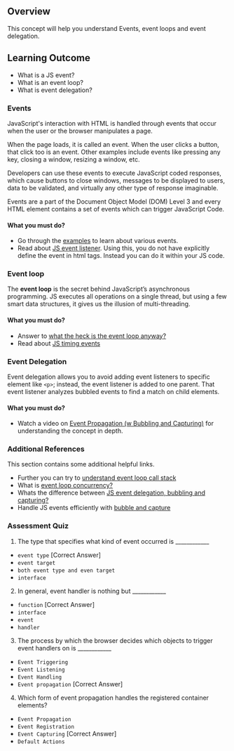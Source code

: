 

## Overview

This concept will help you understand Events, event loops and event delegation.

## Learning Outcome

- What is a JS event?
- What is an event loop?
- What is event delegation?


### Events
JavaScript's interaction with HTML is handled through events that occur when the user or the browser manipulates a page.

When the page loads, it is called an event. When the user clicks a button, that click too is an event. Other examples include events like pressing any key, closing a window, resizing a window, etc.

Developers can use these events to execute JavaScript coded responses, which cause buttons to close windows, messages to be displayed to users, data to be validated, and virtually any other type of response imaginable.

Events are a part of the Document Object Model (DOM) Level 3 and every HTML element contains a set of events which can trigger JavaScript Code.

#### What you must do?

- Go through the [examples](https://www.w3schools.com/js/js_events_examples.asp) to learn about various events.
- Read about [JS event listener](https://www.w3schools.com/js/js_htmldom_eventlistener.asp). Using this, you do not have explicitly define the event in html tags. Instead you can do it within your JS code.

### Event loop

The **event loop** is the secret behind JavaScript’s asynchronous programming. JS executes all operations on a single thread, but using a few smart data structures, it gives us the illusion of multi-threading.

#### What you must do?

- Answer to [what the heck is the event loop anyway?](https://www.youtube.com/watch?v=8aGhZQkoFbQ)
- Read about [JS timing events](https://www.w3schools.com/js/js_timing.asp)

### Event Delegation

Event delegation allows you to avoid adding event listeners to specific element like `<p>`; instead, the event listener is added to one parent. That event listener analyzes bubbled events to find a match on child elements.

#### What you must do?

- Watch a video on [Event Propagation (w Bubbling and Capturing)](https://www.youtube.com/watch?v=BtOrr7oTH_8) for understanding the concept in depth.


### Additional References

This section contains some additional helpful links.
- Further you can try to [understand event loop call stack](https://medium.com/@Rahulx1/understanding-event-loop-call-stack-event-job-queue-in-javascript-63dcd2c71ecd)
- What is [event loop concurrency?](https://www.applozic.com/blog/javascript%E2%80%8A-%E2%80%8Aevent-loop-concurrency/)
- Whats the difference between [JS event delegation, bubbling and capturing?](https://gomakethings.com/whats-the-difference-between-javascript-event-delegation-bubbling-and-capturing/)
- Handle JS events efficiently with [bubble and capture](https://dev.to/shimphillip/handing-javascript-events-efficiently-with-bubble-and-capture-4ha5)


### Assessment Quiz

1. The type that specifies what kind of event occurred is ____________

- `event type` [Correct Answer]
- `event target`
- `both event type and even target`  
- `interface`

2. In general, event handler is nothing but ____________
- `function`  [Correct Answer]
- `interface`  
- `event`
- `handler`


3. The process by which the browser decides which objects to trigger event handlers on is ____________  
- `Event Triggering`
- `Event Listening`  
- `Event Handling`  
- `Event propagation` [Correct Answer]

4. Which form of event propagation handles the registered container elements?  
- `Event Propagation`  
- `Event Registration`  
- `Event Capturing`  [Correct Answer]
- `Default Actions`
